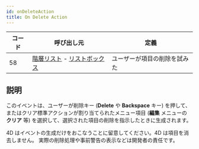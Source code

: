 ```yaml
---
id: onDeleteAction
title: On Delete Action
---
```


| コード | 呼び出し元                                                                              | 定義             |
| --- | ---------------------------------------------------------------------------------- | -------------- |
| 58  | [階層リスト](FormObjects/list_overview.md) - [リストボックス](FormObjects/listbox_overview.md) | ユーザーが項目の削除を試みた |


## 説明

このイベントは、ユーザーが削除キー (**Delete** や **Backspace** キー) を押して、またはクリア標準アクションが割り当てられたメニュー項目 (**編集** メニューの **クリア** 等) を選択して、選択された項目の削除を指示したときに生成されます。

4D はイベントの生成だけをおこなうことに留意してください。4D は項目を消去しません。 実際の削除処理や事前警告の表示などは開発者の責任です。
